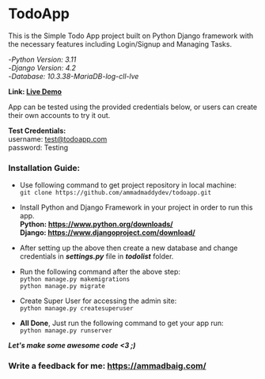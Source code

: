 # TodoApp

This is the Simple Todo App project built on Python Django framework with the necessary features including Login/Signup and Managing Tasks.

-*Python Version: 3.11*<br>
-*Django Version: 4.2*<br>
-*Database: 10.3.38-MariaDB-log-cll-lve*<br>

**Link: <a href='http://todoapp.ammadbaig.com/' target="_blank">Live Demo</a>**

App can be tested using the provided credentials below, or users can create their own accounts to try it out.

**Test Credentials:**<br>
username: test@todoapp.com<br>
password: Testing


### Installation Guide:
- Use following command to get project repository in local machine: <br>
```git clone https://github.com/ammadmaddydev/todoapp.git ```

- Install Python and Django Framework in your project in order to run this app.<br>
**Python: https://www.python.org/downloads/** <br>
**Django: https://www.djangoproject.com/download/** <br>

- After setting up the above then create a new database and change credentials in ***settings.py*** file in ***todolist*** folder.<br>

- Run the following command after the above step: <br>
```python manage.py makemigrations ``` <br>
```python manage.py migrate ``` <br> 

- Create Super User for accessing the admin site: <br>
```python manage.py createsuperuser ``` <br>

- **All Done**, Just run the following command to get your app run: <br>
```python manage.py runserver ``` <br>

***Let's make some awesome code  <3 ;)***

### Write a feedback for me: https://ammadbaig.com/
